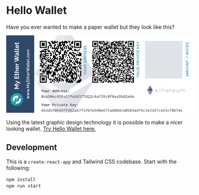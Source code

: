 # Hello Wallet

Have you ever wanted to make a paper wallet but they look like this?

![](https://github.com/g-a-v-i-n/hello-wallet/blob/master/docs/etherwallet3.png?raw=true)

Using the latest graphic design technology it is possible to make a nicer looking wallet. [Try Hello Wallet here.](https://hello-wallet.vercel.app/)

## Development

This is a `create-react-app` and Tailwind CSS codebase. Start with the following:

```bash
npm install
npm run start
```

